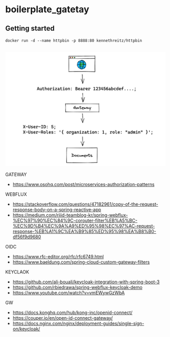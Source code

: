 # boilerplate_gatetay

## Getting started
```shell
docker run -d --name httpbin -p 8888:80 kennethreitz/httpbin
```

##

![](./gateway_authentication_pattern.png)

GATEWAY
- https://www.osohq.com/post/microservices-authorization-patterns

WEBFLUX
- https://stackoverflow.com/questions/47182961/copy-of-the-request-response-body-on-a-spring-reactive-app
- https://medium.com/riiid-teamblog-kr/spring-webflux-%EC%97%90%EC%84%9C-corouter-filter%EB%A5%BC-%EC%9D%B4%EC%9A%A9%ED%95%98%EC%97%AC-request-response-%EB%A1%9C%EA%B9%85%ED%95%98%EA%B8%B0-df56f9d9680

OIDC
- https://www.rfc-editor.org/rfc/rfc6749.html
- https://www.baeldung.com/spring-cloud-custom-gateway-filters

KEYCLAOK
- https://github.com/ali-bouali/keycloak-integration-with-spring-boot-3
- https://github.com/rbiedrawa/spring-webflux-keycloak-demo
- https://www.youtube.com/watch?v=vmEWywGzWbA

GW
- https://docs.konghq.com/hub/kong-inc/openid-connect/
- https://couper.io/en/open-id-connect-gateway/
- https://docs.nginx.com/nginx/deployment-guides/single-sign-on/keycloak/

